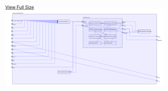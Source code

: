 [View Full Size](https://raw.githubusercontent.com/mingfang/terraform-k8s-modules/master/modules/arangodb/dbserver/diagram.svg?sanitize=true)<img src="diagram.svg"/>
